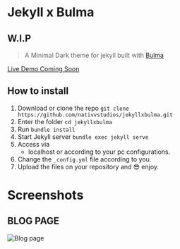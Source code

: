 # Jekyll x Bulma
## W.I.P

>A Minimal Dark theme for jekyll built with [Bulma](bulma.io)

[Live Demo Coming Soon]()

## How to install

1. Download or clone the repo
   `git clone https://github.com/nativvstudios/jekyllxbulma.git`
2. Enter the folder
   `cd jekyllxbulma`
3. Run
   `bundle install`
4. Start Jekyll server
   `bundle exec jekyll serve`
5. Access via
   * localhost or according to your pc configurations.
6. Change the `_config.yml` file according to you.
7. Upload the files on your repository and :sunglasses: enjoy.


# Screenshots

## BLOG PAGE
![Blog page](https://github.com/nativvstudios/jekyllxbulma/raw/main/screenshots/screenshot.png)
